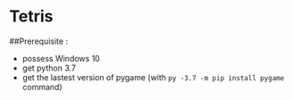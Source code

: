 # Tetris

##Prerequisite :
+ possess Windows 10
+ get python 3.7
+ get the lastest version of pygame (with ``py -3.7 -m pip install pygame`` command)
